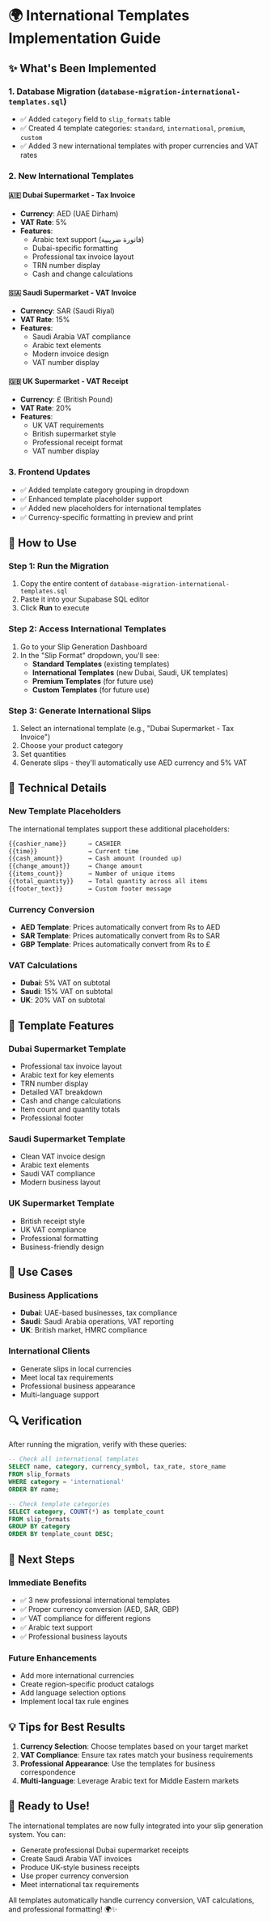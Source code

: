 # 🌍 International Templates Implementation Guide

## ✨ What's Been Implemented

### 1. **Database Migration** (`database-migration-international-templates.sql`)
- ✅ Added `category` field to `slip_formats` table
- ✅ Created 4 template categories: `standard`, `international`, `premium`, `custom`
- ✅ Added 3 new international templates with proper currencies and VAT rates

### 2. **New International Templates**

#### **🇦🇪 Dubai Supermarket - Tax Invoice**
- **Currency**: AED (UAE Dirham)
- **VAT Rate**: 5%
- **Features**: 
  - Arabic text support (فاتورة ضريبية)
  - Dubai-specific formatting
  - Professional tax invoice layout
  - TRN number display
  - Cash and change calculations

#### **🇸🇦 Saudi Supermarket - VAT Invoice**
- **Currency**: SAR (Saudi Riyal)
- **VAT Rate**: 15%
- **Features**:
  - Saudi Arabia VAT compliance
  - Arabic text elements
  - Modern invoice design
  - VAT number display

#### **🇬🇧 UK Supermarket - VAT Receipt**
- **Currency**: £ (British Pound)
- **VAT Rate**: 20%
- **Features**:
  - UK VAT requirements
  - British supermarket style
  - Professional receipt format
  - VAT number display

### 3. **Frontend Updates**
- ✅ Added template category grouping in dropdown
- ✅ Enhanced template placeholder support
- ✅ Added new placeholders for international templates
- ✅ Currency-specific formatting in preview and print

## 🚀 How to Use

### **Step 1: Run the Migration**
1. Copy the entire content of `database-migration-international-templates.sql`
2. Paste it into your Supabase SQL editor
3. Click **Run** to execute

### **Step 2: Access International Templates**
1. Go to your Slip Generation Dashboard
2. In the "Slip Format" dropdown, you'll see:
   - **Standard Templates** (existing templates)
   - **International Templates** (new Dubai, Saudi, UK templates)
   - **Premium Templates** (for future use)
   - **Custom Templates** (for future use)

### **Step 3: Generate International Slips**
1. Select an international template (e.g., "Dubai Supermarket - Tax Invoice")
2. Choose your product category
3. Set quantities
4. Generate slips - they'll automatically use AED currency and 5% VAT

## 🔧 Technical Details

### **New Template Placeholders**
The international templates support these additional placeholders:

```html
{{cashier_name}}      → CASHIER
{{time}}              → Current time
{{cash_amount}}       → Cash amount (rounded up)
{{change_amount}}     → Change amount
{{items_count}}       → Number of unique items
{{total_quantity}}    → Total quantity across all items
{{footer_text}}       → Custom footer message
```

### **Currency Conversion**
- **AED Template**: Prices automatically convert from Rs to AED
- **SAR Template**: Prices automatically convert from Rs to SAR  
- **GBP Template**: Prices automatically convert from Rs to £

### **VAT Calculations**
- **Dubai**: 5% VAT on subtotal
- **Saudi**: 15% VAT on subtotal
- **UK**: 20% VAT on subtotal

## 📱 Template Features

### **Dubai Supermarket Template**
- Professional tax invoice layout
- Arabic text for key elements
- TRN number display
- Detailed VAT breakdown
- Cash and change calculations
- Item count and quantity totals
- Professional footer

### **Saudi Supermarket Template**
- Clean VAT invoice design
- Arabic text elements
- Saudi VAT compliance
- Modern business layout

### **UK Supermarket Template**
- British receipt style
- UK VAT compliance
- Professional formatting
- Business-friendly design

## 🎯 Use Cases

### **Business Applications**
- **Dubai**: UAE-based businesses, tax compliance
- **Saudi**: Saudi Arabia operations, VAT reporting
- **UK**: British market, HMRC compliance

### **International Clients**
- Generate slips in local currencies
- Meet local tax requirements
- Professional business appearance
- Multi-language support

## 🔍 Verification

After running the migration, verify with these queries:

```sql
-- Check all international templates
SELECT name, category, currency_symbol, tax_rate, store_name
FROM slip_formats 
WHERE category = 'international'
ORDER BY name;

-- Check template categories
SELECT category, COUNT(*) as template_count
FROM slip_formats 
GROUP BY category
ORDER BY template_count DESC;
```

## 🚀 Next Steps

### **Immediate Benefits**
- ✅ 3 new professional international templates
- ✅ Proper currency conversion (AED, SAR, GBP)
- ✅ VAT compliance for different regions
- ✅ Arabic text support
- ✅ Professional business layouts

### **Future Enhancements**
- Add more international currencies
- Create region-specific product catalogs
- Add language selection options
- Implement local tax rule engines

## 💡 Tips for Best Results

1. **Currency Selection**: Choose templates based on your target market
2. **VAT Compliance**: Ensure tax rates match your business requirements
3. **Professional Appearance**: Use the templates for business correspondence
4. **Multi-language**: Leverage Arabic text for Middle Eastern markets

## 🎉 Ready to Use!

The international templates are now fully integrated into your slip generation system. You can:

- Generate professional Dubai supermarket receipts
- Create Saudi Arabia VAT invoices
- Produce UK-style business receipts
- Use proper currency conversion
- Meet international tax requirements

All templates automatically handle currency conversion, VAT calculations, and professional formatting! 🌍✨
